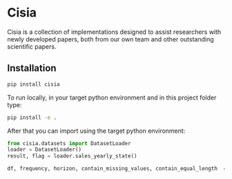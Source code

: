 # Cisia

Cisia is a collection of implementations designed to assist researchers with newly developed papers, both from our own team and other outstanding scientific papers.

## Installation

```bash
pip install cisia
```


To run locally, in your target python environment and in this project folder type:
```bash
pip install -e .
```


After that you can import using the target python environment:

```python
from cisia.datasets import DatasetLoader
loader = DatasetLoader()
result, flag = loader.sales_yearly_state()

df, frequency, horizon, contain_missing_values, contain_equal_length  = loader.read_tsf(path_tsf=result)

